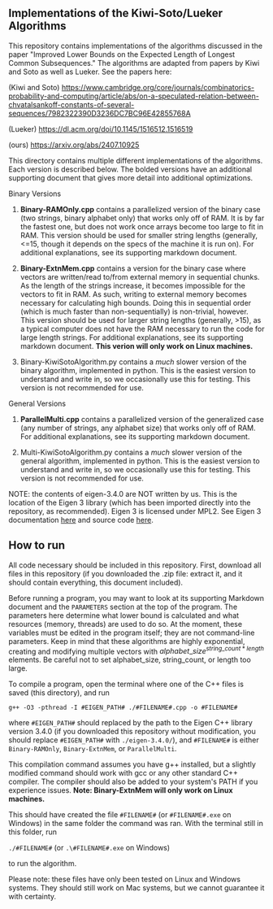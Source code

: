 ## Implementations of the Kiwi-Soto/Lueker Algorithms
This repository contains implementations of the algorithms discussed in the paper "Improved Lower Bounds on the Expected Length of Longest Common Subsequences." The algorithms are adapted from papers by Kiwi and Soto as well as Lueker.
See the papers here:

(Kiwi and Soto) https://www.cambridge.org/core/journals/combinatorics-probability-and-computing/article/abs/on-a-speculated-relation-between-chvatalsankoff-constants-of-several-sequences/7982322390D3236DC7BC96E42855768A

(Lueker) https://dl.acm.org/doi/10.1145/1516512.1516519

(ours) https://arxiv.org/abs/2407.10925


This directory contains multiple different implementations of the algorithms. Each version is described below. The bolded versions have an additional supporting document that gives more detail into additional optimizations.

Binary Versions
1. **Binary-RAMOnly.cpp** contains a parallelized version of the binary case (two strings, binary alphabet only) that works only off of RAM. It is by far the fastest one, but does not work once arrays become too large to fit in RAM. This version should be used for smaller string lengths (generally, <=15, though it depends on the specs of the machine it is run on). For additional explanations, see its supporting markdown document.
  
2. **Binary-ExtnMem.cpp** contains a version for the binary case where vectors are written/read to/from external memory in sequential chunks. As the length of the strings increase, it becomes impossible for the vectors to fit in RAM. As such, writing to external memory becomes necessary for calculating high bounds. Doing this in sequential order (which is much faster than non-sequentially) is non-trivial, however. This version should be used for larger string lengths (generally, >15), as a typical computer does not have the RAM necessary to run the code for large length strings. For additional explanations, see its supporting markdown document. **This verion will only work on Linux machines.**
  
3. Binary-KiwiSotoAlgorithm.py contains a *much* slower version of the binary algorithm, implemented in python. This is the easiest version to understand and write in, so we occasionally use this for testing. This version is not recommended for use.
   
 

General Versions

1. **ParallelMulti.cpp** contains a parallelized version of the generalized case (any number of strings, any alphabet size) that works only off of RAM. For additional explanations, see its supporting markdown document.
   
2. Multi-KiwiSotoAlgorithm.py contains a *much* slower version of the general algorithm, implemented in python. This is the easiest version to understand and write in, so we occasionally use this for testing. This version is not recommended for use.

NOTE: the contents of eigen-3.4.0 are NOT written by us. This is the location of the Eigen 3 library (which has been imported directly into the repository, as recommended). Eigen 3 is licensed under MPL2. See Eigen 3 documentation [here](https://eigen.tuxfamily.org/index) and source code [here](https://gitlab.com/libeigen/eigen).

## How to run
All code necessary should be included in this repository. First, download all files in this repository (if you downloaded the .zip file: extract it, and it should contain everything, this document included).

Before running a program, you may want to look at its supporting Markdown document and the `PARAMETERS` section at the top of the program. The parameters here determine what lower bound is calculated and what resources (memory, threads) are used to do so. At the moment, these variables must be edited in the program itself; they are not command-line parameters. Keep in mind that these algorithms are highly exponential, creating and modifying multiple vectors with $alphabet\_ size^{string\_ count*length}$ elements. Be careful not to set alphabet_size, string_count, or length too large.

To compile a program, open the terminal where one of the C++ files is saved (this directory), and run

`g++ -O3 -pthread -I #EIGEN_PATH# ./#FILENAME#.cpp -o #FILENAME#`

where `#EIGEN_PATH#` should replaced by the path to the Eigen C++ library version 3.4.0 (if you downloaded this repository without modification, you should replace `#EIGEN_PATH#` with `./eigen-3.4.0/`), and `#FILENAME#` is either `Binary-RAMOnly`, `Binary-ExtnMem`, or `ParallelMulti`.

This compilation command assumes you have g++ installed, but a slightly modified command should work with gcc or any other standard C++ compiler. The compiler should also be added to your system's PATH if you experience issues. **Note: Binary-ExtnMem will only work on Linux machines.**

This should have created the file `#FILENAME#` (or `#FILENAME#.exe` on Windows) in the same folder the command was ran. With the terminal still in this folder, run

`./#FILENAME#` (or `.\#FILENAME#.exe` on Windows)

to run the algorithm.

Please note: these files have only been tested on Linux and Windows systems. They should still work on Mac systems, but we cannot guarantee it with certainty.
